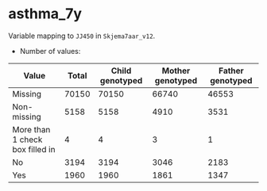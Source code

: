 # asthma_7y
Variable mapping to `JJ450` in `Skjema7aar_v12`.
- Number of values:

| Value | Total | Child genotyped | Mother genotyped | Father genotyped |
| ----- | ----- | --------------- | ---------------- | ---------------- |
| Missing | 70150 | 70150 | 66740 | 46553 |
| Non-missing | 5158 | 5158 | 4910 | 3531 |
| More than 1 check box filled in | 4 | 4 | 3 |1 |
| No | 3194 | 3194 | 3046 |2183 |
| Yes | 1960 | 1960 | 1861 |1347 |



